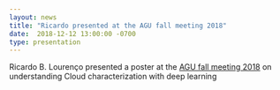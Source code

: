 ```yaml
---
layout: news
title: "Ricardo presented at the AGU fall meeting 2018"
date:  2018-12-12 13:00:00 -0700
type: presentation
---
```



Ricardo B. Lourenço presented a poster at the [AGU fall meeting 2018]( https://agu.confex.com/agu/fm18/meetingapp.cgi/Paper/439373) on understanding Cloud characterization with deep learning 
